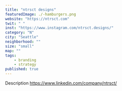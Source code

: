 ```yaml
---
title: "ntrsct designs"
featuredImage: ./-hamburgers.png
website: "https://ntrsct.com"
twit: " "
inst: "https://www.instagram.com/ntrsct.designs/"
category: "N"
city: "Seattle"
neighborhood: ""
size: "small"
map: ""
tags:
    - branding
    - strategy
published: true
---
```


Description
https://www.linkedin.com/company/ntrsct/





